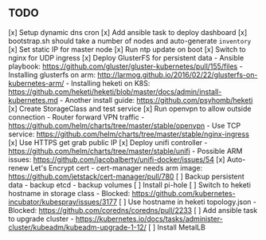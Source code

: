 ## TODO

[x] Setup dynamic dns cron
[x] Add ansible task to deploy dashboard
[x] bootstrap.sh should take a number of nodes and auto-generate `inventory`
[x] Set static IP for master node
[x] Run ntp update on boot
[x] Switch to nginx for UDP ingress
[x] Deploy GlusterFS for persistent data
    - Ansible playbook: https://github.com/gluster/gluster-kubernetes/pull/155/files
    - Installing glusterfs on arm: http://larmog.github.io/2016/02/22/glusterfs-on-kubernetes-arm/
    - Installing heketi on K8S: https://github.com/heketi/heketi/blob/master/docs/admin/install-kubernetes.md
    - Another install guide: https://github.com/psyhomb/heketi
[x] Create StorageClass and test service
[x] Run openvpn to allow outside connection
    - Router forward VPN traffic
    - https://github.com/helm/charts/tree/master/stable/openvpn
    - Use TCP service: https://github.com/helm/charts/tree/master/stable/nginx-ingress
[x] Use HTTPS get grab public IP
[x] Deploy unifi controller
    - https://github.com/helm/charts/tree/master/stable/unifi
    - Possible ARM issues: https://github.com/jacobalberty/unifi-docker/issues/54
[x] Auto-renew Let's Encrypt cert
    - cert-manager needs arm image: https://github.com/jetstack/cert-manager/pull/780
[ ] Backup persistent data
    - backup etcd
    - backup volumes
[ ] Install pi-hole
[ ] Switch to heketi hostname in storage class
    - Blocked: https://github.com/kubernetes-incubator/kubespray/issues/3177
[ ] Use hostname in heketi topology.json
    - Blocked: https://github.com/coredns/coredns/pull/2233
[ ] Add ansible task to upgrade cluster
    - https://kubernetes.io/docs/tasks/administer-cluster/kubeadm/kubeadm-upgrade-1-12/
[ ] Install MetalLB
